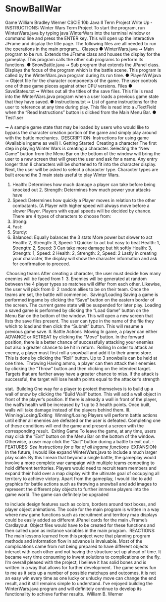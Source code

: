 # SnowBallWar
Game
 William Bradley Werner CSCIE 10b Java II Term Project Write Up
­ INSTRUCTIONS:
Winter Wars Term Project
To start the program, run WinterWars.java by typing java WinterWars into the terminal window or command line and press the ENTER key. This will open up the interactive JFrame and display the title page. The following files are all needed to run the operations in the main program...
Classes
● WinterWars.java
➞ Main program to be run. Extends the JFrame class and houses the display for the gameplay. This program calls the other sub programs to perform its functions.
● SnowBattle.java
➞ Sub program that extends the JPanel class. Displays the focus of the
program which is the battle scene. This program is called by the
WinterWars.java program during its run time.
● PlayerWW.java
➞ Object file for the character components of the game. The user controls one of these game pieces against other CPU versions.
Files
● SaveStates.txt
➞ Writes out all the titles of the save files. This file is read into the WinterWars.java program when a user loads a previous game state that they have saved.
● Instructions.txt
➞ List of game instructions for the user to reference at any time during
play. This file is read into a JTextField when the “Read Instructions”
button is clicked from the Main Menu Bar.
● Test1.ser
  
 ➞ A sample game state that may be loaded by users who would like to bypass the character creation portion of the game and simply play around with the battle mechanics.
­ DESCRIPTION:
Instructions for using game (Available in­game as well)
I. Getting Started
­ Creating a character
The first step in playing Winter Wars is creating a character. Selecting the “New Game” button from the Menu Bar on the bottom of the window will bring the user to a new screen that will greet the user and ask for a name. Any entry longer than 8 characters will be shortened to fit into the character display.
Next, the user will be asked to select a character type. Character types are built around the 3 main stats useful to play Winter Wars.
1. Health: Determines how much damage a player can take before being knocked out 2. Strength: Determines how much power your attacks have
3. Speed: Determines how quickly a Player moves in relation to the other combatants. (A Player with higher speed will always move before a slower Player. Players
with equal speeds will be decided by chance. There are 4 types of characters to choose from:
 1. Strong:
2. Fast:
3. Sturdy:
4. Balanced: Equally balances the 3 stats
More power but slower to act Health: 2, Strength: 3, Speed: 1 Quicker to act but easy to beat Health: 1, Strength: 2, Speed: 3
Can take more damage but hit softly Health: 3, Strength: 1, Speed: 2
Health: 2, Strength: 2, Speed: 2
Lastly in creating your character, the display will show the character information and ask for confirmation to proceed.

 ­ Choosing teams
After creating a character, the user must decide how many enemies will be faced from 1 ­ 3. Enemies will be generated at random between the 4 player types so matches will differ from each other.
Likewise, the user will pick from 0 ­ 2 random allies to be on their team.
Once the teams are set, the battle will commence.
­ Saving/Loading
Saving a game is performed in­game by clicking the “Save” button on the eastern border of the screen. The current game state will be suspended for later play.
Loading a saved game is performed by clicking the “Load Game” button on the Menu Bar on
the bottom of the window. This will open a new screen that lists the save files present. The user can type in the name of the file they which to load and then click the “Submit” button. This will resume a previous game save.
II. Battle Actions ­ Moving
In game, a player can either ADVANCE or RETREAT by clicking the “Move” button. In the forward position, there is a better chance of successfully attacking your enemies but also a greater chance to be hit in return.
­ Rolling
In order to attack an enemy, a player must first roll a snowball and add it to their ammo
store.
This is done by clicking the “Roll” button. Up to 3 snowballs can be held at one time.
­ Throwing
Having ammo, a player can then attack their enemies by clicking the “Throw” button and
then
clicking on the intended target. Targets that are farther away have a greater chance to
miss.
If the attack is successful, the target will lose health points equal to the attacker’s strength

 stat.
­ Building
One way for a player to protect themselves is to build up a wall of snow by clicking the
“Build
Wall” button. This will add a wall object in front of the player’s position. If there is already a wall in front of the player, the wall’s health will be increased by 1 up to 3 health points.
Once
built, walls will take damage instead of the players behind them.
III. Winning/Losing/Exiting ­ Winning/Losing
Players will perform battle actions until either all enemies are defeated or the user is defeated.
Completing one of these conditions will end the game and present a screen with the corresponding result.
­ Exiting Game
To leave the game, at any time, users may click the “Exit” button on the Menu Bar on the bottom of the window. Otherwise, a user may click the “Quit” button during a battle to exit
out.
­ FEATURES:
*See Instructions for a list of all in­game functions*
­ EXPANSION:
In the future, I would like expand WinterWars.java to include a much larger play scale. By this I mean that beyond a single battle, the gameplay would involve a more complete war campaign with multiple teams competing to hold different territories. Players would need to recruit team members and expand their hold over a map display with the ultimate goal of occupying all territory to achieve victory.
Apart from the gameplay, I would like to add graphics for battle actions such as throwing a snowball and add images to represent the different play objects to further immerse players into the game world. The game can definitely be upgraded

 to include design features such as colors, borders around text boxes, and player object animations.
The code for the main program is written in a way where new game functions such as recruitment and territory map displays could be easily added as different JPanel cards for the main JFrame’s Cardlayout. Object files would have to be created for these functions and then called upon as instance variables in the main program.
­ REACTIONS: 
The main lessons learned from this project were that planning program methods and information flow in advance is invaluable. Most of the complications came from not being prepared to have different objects interact with each other and not having the structure set up ahead of time. It became very time consuming to invent solutions to complications on the fly.
I’m overall pleased with the project, I believe it has solid bones and is written in a way that allows for further development. The game seems fun to me as it sets up a number of possible matchups and outcomes, it is not an easy win every time as one lucky or unlucky move can change the end result, and it still remains simple to understand. I’ve enjoyed building the WinterWars.java program and will definitely continue to develop its functionality to achieve further results.
­ William B. Werner
